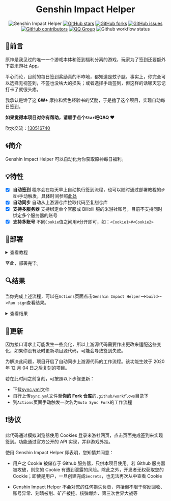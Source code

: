 <div align="center"> 
<h1 align="center">
Genshin Impact Helper
</h1>

![Genshin Impact Helper](https://i.loli.net/2020/11/18/3zogEraBFtOm5nI.jpg)
[![GitHub stars](https://img.shields.io/github/stars/y1ndan/genshin-impact-helper?style=flat-square)](https://github.com/y1ndan/genshin-impact-helper/stargazers)
[![GitHub forks](https://img.shields.io/github/forks/y1ndan/genshin-impact-helper?style=flat-square)](https://github.com/y1ndan/genshin-impact-helper/network)
[![GitHub issues](https://img.shields.io/github/issues/y1ndan/genshin-impact-helper?style=flat-square)](https://github.com/y1ndan/genshin-impact-helper/issues)
[![GitHub contributors](https://img.shields.io/github/contributors/y1ndan/genshin-impact-helper?style=flat-square)](https://github.com/y1ndan/genshin-impact-helper/graphs/contributors)
[![QQ Group](https://img.shields.io/badge/chat-130516740-0d86d7?style=flat-square)](https://qm.qq.com/cgi-bin/qm/qr?k=_M9lYFxkYD7yQQR2btyG3pkZWFys_I-l&authKey=evGDzE2eFVBm46jsHpgcWrokveg70Z9GKl3H45o0oJuia620UGeO27lDPG9gKb/2&noverify=0)
![Github workflow status](https://img.shields.io/github/workflow/status/y1ndan/genshin-impact-helper/Genshin%20Impact%20Helper?label=status&style=flat-square)

</div>

## 💭前言

原神是我见过的唯一一个游戏本体和签到福利分离的游戏，玩家为了签到还要额外下载米游社 App。

平心而论，目前的每日签到奖励真的不咋地，都知道是蚊子腿。事实上，你完全可以选择无视签到，不签也没啥大的损失；或者选择手动签到，但这样的话哪天忘记打卡了就很头疼。

我承认是馋了这 **6W+** 摩拉和紫色经验书的奖励，于是撸了这个项目，实现自动每日签到。

**如果觉得本项目对你有帮助，请顺手点个`Star`吧QAQ ♥**

吹水交流：[130516740](https://qm.qq.com/cgi-bin/qm/qr?k=_M9lYFxkYD7yQQR2btyG3pkZWFys_I-l&authKey=evGDzE2eFVBm46jsHpgcWrokveg70Z9GKl3H45o0oJuia620UGeO27lDPG9gKb/2&noverify=0)

## 🌀简介

Genshin Impact Helper 可以自动化为你获取原神每日福利。

## 💡特性

- [x] **自动签到**  程序会在每天早上自动执行签到流程，也可以随时通过部署教程的`步骤4`手动触发，具体时间参照[此处](.github/workflows/main.yml)
- [x] **自动同步**  自动从上游源仓库拉取代码至复刻仓库
- [x] **支持多服务器**  支持绑定单个官服或 Bilibili 服的米游社账号，目前不支持同时绑定多个服务器的账号
- [x] **支持多账号**  不同`Cookie`值之间用`#`分开即可，如：`<Cookie1>#<Cookie2>`

## 📐部署

<details>
<summary>查看教程</summary>

### 1. Fork 仓库

- 项目地址：[github/genshin-impact-helper](https://github.com/y1ndan/genshin-impact-helper)
- 点击右上角`Fork`到自己的账号下

> ![fork](https://i.loli.net/2020/10/28/qpXowZmIWeEUyrJ.png)

### 2. 获取 Cookie

浏览器打开 https://bbs.mihoyo.com/ys/ 并登录账号

#### 2.1 方法一

- 按`F12`，打开`开发者工具`，找到`Network`并点击
- 按`F5`刷新页面，按下图复制`Cookie`

> ![cookie](https://i.loli.net/2020/10/28/TMKC6lsnk4w5A8i.png)

#### 2.2 方法二

- 复制以下代码

```
var cookie = document.cookie;
var ask = confirm('Cookie:' + cookie + '\n\n是否复制内容到剪切板？');
if (ask == true) {
    copy(cookie);
    msg = cookie;
} else {
    msg = 'Cancel';
}
```

- 按`F12`，打开`开发者工具`，找到`Console`并点击
- 命令行粘贴代码并运行，获得类似`Cookie:xxxxxx`的输出信息
- `xxxxxx`部分即为所需复制的`Cookie`，点击确定复制

### 3. 添加 Cookie 至 Secrets

- 回到项目页面，依次点击`Settings`-->`Secrets`-->`New secret`

> ![new-secret.png](https://i.loli.net/2020/10/28/sxTuBFtRvzSgUaA.png)

- 建立名为`COOKIE`的 secret，值为`步骤2`中复制的`Cookie`内容，最后点击`Add secret`

> ![add-secret](https://i.loli.net/2020/10/28/sETkVdmrNcCUpgq.png)

### 4. 启用 Actions

> Actions 默认为关闭状态，Fork 之后需要手动执行一次，若成功运行其才会激活。

返回项目主页面，点击上方的`Actions`，再点击左侧的`Genshin Impact Helper`，再点击`Run workflow`
    
> ![run](https://i.loli.net/2020/10/28/5ylvgdYf9BDMqAH.png)

</details>

至此，部署完毕。

## 🔍结果

当你完成上述流程，可以在`Actions`页面点击`Genshin Impact Helper`-->`build`-->`Run sign`查看结果。

<details>
<summary>查看结果</summary>

### 签到成功

如果成功，会输出类似`"result": "Success"`的信息：

```
2020-11-18T22:11:45 INFO Sleep for 100 seconds ...
2020-11-18T22:13:26 INFO UID is 100***000
2020-11-18T22:13:27 INFO {
  "result": "Success",
  "message": "{\"retcode\": 0, \"message\": \"OK\", \"data\": {\"code\": \"ok\"}}"
}
```

### 签到失败

如果失败，会输出类似`"result": "Failed"`的信息：

```
2020-11-17T22:11:33 INFO Sleep for 54 seconds ...
2020-11-17T22:12:28 INFO UID is 100***000
2020-11-17T22:12:29 INFO {
  "result": "Failed",
  "message": "{\"data\": null, \"message\": \"请求异常\", \"retcode\": -401}"
}
Error: Process completed with exit code 255.
```

同时你会收到一封来自GitHub、标题为`Run failed: Genshin Impact Helper - master`的邮件。

</details>

## 🔄更新

因为接口请求上可能发生一些变化，所以上游源代码需要作出更改来适配这些变化，如果你没有及时更新项目源代码，可能会导致签到失败。

为解决此问题，项目开启了自动同步上游源代码的工作流程。该功能生效于 2020 年 12 月 04 日之后复刻的项目。

若在此时间之前复刻，可按照以下步骤更新：

- 下载[sync.yml](https://raw.githubusercontent.com/y1ndan/genshin-impact-helper/master/.github/workflows/sync.yml)文件
- 自行上传`sync.yml`文件至**你的 Fork 仓库**的`.github/workflows`目录下
- 到`Actions`页面手动触发一次名为`Auto Sync Fork`的工作流程

## ❗️协议

此代码通过模拟浏览器使用 Cookies 登录米游社网页，点击页面完成签到来实现签到。功能通过官方公开的 API 实现，并非游戏外挂。

使用 Genshin Impact Helper 即表明，您知情并同意：

- 用户之 Cookie 被储存于 Github 服务器，只供本项目使用。若 Github 服务器被攻破，则您的 Cookie 有遭到泄露的风险。除此之外，开发者无权获取您的 Cookie；即使是用户，一旦创建完成`Secrets`，也无法再次从中查看 Cookie

- Genshin Impact Helper 不会对您的任何损失负责，包括但不限于奖励回收、账号异常、刻晴被削、矿产被挖、核弹爆炸、第三次世界大战等
